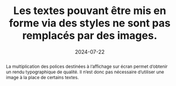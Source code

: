 ---
title: Les textes pouvant être mis en forme via des styles ne sont pas remplacés par des images.
abstract: La multiplication des polices destinées à l’affichage sur écran permet d’obtenir un rendu typographique de qualité. Il n’est donc pas nécessaire d’utiliser une image à la place de certains textes.
categories: 
    - "Présentation"
agrege: O4182-E062
opquast: '4 182'
indiceebook: '62'
description: "Règle n° 062"
before: "061"
weight: "062"
after: "063"
actif: '1'
layout: rules
date: 2024-07-22
tags: 
    - "Utilisabilité"
    - "Lisibilité"
objectif: 
    - "Faciliter l’adaptation du rendu au media (mobile ou autre) ou aux besoins de les lectrices et lecteurs (agrandissement de la taille des caractères, modification des couleurs, de la police, de la graisse, de la justification, etc.)."
    - "Améliorer l’accessibilité des contenus aux lectrices et lecteurs handicapées."
    - "Améliorer la prise en compte des contenus par les moteurs de recherche propres aux logiciels de lecture."
Meo: 
    - "Utiliser des textes HTML mis en forme à l’aide des styles CSS (et en particulier les polices de caractères téléchargeables ou Web fonts)"
Controle: 
    - "Cette vérification nécessite l’examen visuel des pages pour identifier les images ne contenant que du texte et évaluer si une mise en forme via CSS aurait permis d’obtenir un rendu équivalent. Pour chaque page contenant des textes mis en images&nbsp;: Passer en revue les images (images HTML et éventuelles images d’arrière-plan CSS utilisées pour simuler une texture particulière&nbsp;: parchemin, feuille de cahier, etc.). Vérifier que les textes mis en image correspondent uniquement à des mises en forme ne pouvant être obtenues via les styles CSS. Sont exclus de cette exigence&nbsp;: les logos, les éléments graphiques de promotion."
epubcheck: 
ace: 
humancheck: true
ReadiumGoToolkit: 
Source: 
    - "Opquast"
Referentiel:  
    - "N/A"
steps: 
    - "Projet éditorial"
    - "Production numérique"
---